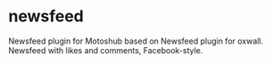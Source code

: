 # newsfeed
Newsfeed plugin for Motoshub based on Newsfeed plugin for oxwall. Newsfeed with likes and comments, Facebook-style.

